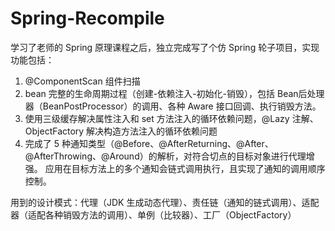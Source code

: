 # Spring-Recompile

学习了老师的 Spring 原理课程之后，独立完成写了个仿 Spring 轮子项目，实现功能包括：
1. @ComponentScan 组件扫描
2. bean 完整的生命周期过程（创建-依赖注入-初始化-销毁），包括 Bean后处理器（BeanPostProcessor）的调用、各种 Aware 接口回调、执行销毁方法。
3. 使用三级缓存解决属性注入和 set 方法注入的循环依赖问题，@Lazy 注解、ObjectFactory 解决构造方法注入的循环依赖问题
4. 完成了 5 种通知类型（@Before、@AfterReturning、@After、@AfterThrowing、@Around）的解析，对符合切点的目标对象进行代理增强。 应用在目标方法上的多个通知会链式调用执行，且实现了通知的调用顺序控制。

用到的设计模式：代理（JDK 生成动态代理）、责任链（通知的链式调用）、适配器（适配各种销毁方法的调用）、单例（比较器）、工厂（ObjectFactory）